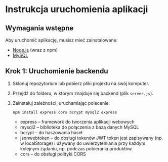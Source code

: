# Instrukcja uruchomienia aplikacji

## Wymagania wstępne

Aby uruchomić aplikację, musisz mieć zainstalowane:

- [Node.js](https://nodejs.org/) (wraz z npm)
- [MySQL](https://www.mysql.com/)

## Krok 1: Uruchomienie backendu

1. Sklonuj repozytorium lub pobierz pliki projektu na swój komputer.
2. Przejdź do folderu, w którym znajduje się backend (plik `server.js`).
3. Zainstaluj zależności, uruchamiając polecenie:

   ``npm install express cors bcrypt mysql2 express``

   >>
      * express – framework do tworzenia aplikacji webowych
      * mysql2 – biblioteka do połączenia z bazą danych MySQL
      * bcrypt – do haszowania haseł
      * jsonwebtoken – do obsługi tokenów JWT token jest zapisywany (np. w localStorage) i używany do uwierzytelniania przy każdym kolejnym żądaniu, np. podczas pobierania produktów.
      * cors – do obsługi polityki CORS
   
